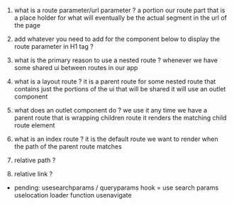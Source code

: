 1. what is a route parameter/url parameter ?
   a portion our route part that is a place holder for what will eventually be the actual segment in the url of the page

2. add whatever you need to add for the component below to display the route parameter in H1 tag ?

3. what is the primary reason to use a nested route ?
   whenever we have some shared ui between routes in our app

4. what is a layout route ?
   it is a parent route for some nested route that contains just the portions of the ui that will be shared
   it will use an outlet component

5. what does an outlet component do ?
   we use it any time we have a parent route that is wrapping children route it renders the matching child route element

6. what is an index route ?
   it is the default route we want to render when the path of the parent route matches

7. relative path ?

8. relative link ?

- pending:
  usesearchparams / queryparams
  hook = use search params
  uselocation
  loader function
  usenavigate
